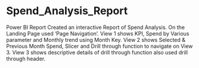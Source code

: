 # Spend_Analysis_Report
Power BI Report
Created an interactive Report of Spend Analysis. On the Landing Page used ‘Page Navigation’.
View 1 shows KPI, Spend by Various parameter and Monthly trend using Month Key. 
View 2 shows Selected & Previous Month Spend, Slicer and Drill through function to navigate on View 3. 
View 3 shows descriptive details of drill through function also used drill through header.
